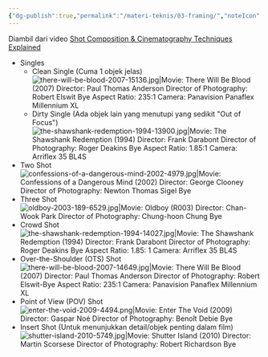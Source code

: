 ```yaml
---
{"dg-publish":true,"permalink":"/materi-teknis/03-framing/","noteIcon":"","created":"2025-10-21T17:06:35.130+07:00","updated":"2025-10-15T16:01:00.000+07:00"}
---
```


Diambil dari video [Shot Composition & Cinematography Techniques Explained](https://youtu.be/qQNiqzuXjoM?si=5YYO-FlMlYWWh0Zm)
- Singles
    - Clean Single (Cuma 1 objek jelas)
    ![there-will-be-blood-2007-15136.jpg|Movie: There Will Be Blood (2007) Director: Paul Thomas Anderson Director of Photography: Robert Elswit Bye Aspect Ratio: 235:1 Camera: Panavision Panaflex Millennium XL](/img/user/Materi%20Teknis/attachments/there-will-be-blood-2007-15136.jpg)
    - Dirty Single (Ada objek lain yang menutupi yang sedikit "Out of Focus")
    ![the-shawshank-redemption-1994-13900.jpg|Movie: The Shawshank Redemption (1994) Director: Frank Darabont Director of Photography: Roger Deakins Bye Aspect Ratio: 1.85:1 Camera: Arriflex 35 BL4S](/img/user/Materi%20Teknis/attachments/the-shawshank-redemption-1994-13900.jpg)
- Two Shot
![confessions-of-a-dangerous-mind-2002-4979.jpg|Movie: Confessions of a Dangerous Mind (2002) Director: George Clooney Director of Photography: Newton Thomas Sigel Bye](/img/user/Materi%20Teknis/attachments/confessions-of-a-dangerous-mind-2002-4979.jpg)
- Three Shot
![oldboy-2003-189-6529.jpg|Movie: Oldboy (R003) Director: Chan-Wook Park Director of Photography: Chung-hoon Chung Bye](/img/user/Materi%20Teknis/attachments/oldboy-2003-189-6529.jpg)
- Crowd Shot
![the-shawshank-redemption-1994-14027.jpg|Movie: The Shawshank Redemption (1994) Director: Frank Darabont Director of Photography: Roger Deakins Bye Aspect Ratio: 1.85: 1 Camera: Arriflex 35 BL4S](/img/user/Materi%20Teknis/attachments/the-shawshank-redemption-1994-14027.jpg)
- Over-the-Shoulder (OTS) Shot
![there-will-be-blood-2007-14649.jpg|Movie: There Will Be Blood (2007) Director: Paul Thomas Anderson Director of Photography: Robert Elswit-Bye Aspect Ratio: 235:1 Camera: Panavision Panaflex Millennium XL](/img/user/Materi%20Teknis/attachments/there-will-be-blood-2007-14649.jpg)
- Point of View (POV) Shot
![enter-the-void-2009-4494.png|Movie: Enter The Void (2009) Director: Gaspar Noé Director of Photography: Benoît Debie Bye](/img/user/Materi%20Teknis/attachments/enter-the-void-2009-4494.png)
- Insert Shot (Untuk menunjukkan detail/objek penting dalam film)
![shutter-island-2010-5749.jpg|Movie: Shutter Island (2010) Director: Martin Scorsese Director of Photography: Robert Richardson Bye](/img/user/Materi%20Teknis/attachments/shutter-island-2010-5749.jpg)